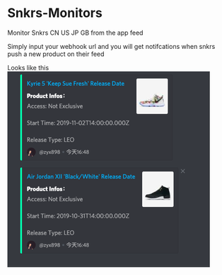 # Snkrs-Monitors
Monitor Snkrs CN US JP GB from the app feed

Simply input your webhook url and you will get notifcations when snkrs push a new product on their feed

Looks like this
<img src='example.jpg'>
